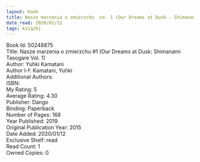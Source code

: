 ```yaml
---
layout: book
title: Nasze marzenia o zmierzchu  no. 1 (Our Dreams at Dusk - Shimanami Tasogare Vol. 1)
date_read: 2020/01/12
tags: książki
---
```


Book Id: 50248875<br />
Title: Nasze marzenia o zmierzchu #1 (Our Dreams at Dusk: Shimanami Tasogare Vol. 1)<br />
Author: Yuhki Kamatani<br />
Author l-f: Kamatani, Yuhki<br />
Additional Authors: <br />
ISBN: <br />
My Rating: 5<br />
Average Rating: 4.30<br />
Publisher: Dango<br />
Binding: Paperback<br />
Number of Pages: 168<br />
Year Published: 2019<br />
Original Publication Year: 2015<br />
Date Added: 2020/01/12<br />
Exclusive Shelf: read<br />
Read Count: 1<br />
Owned Copies: 0<br />


